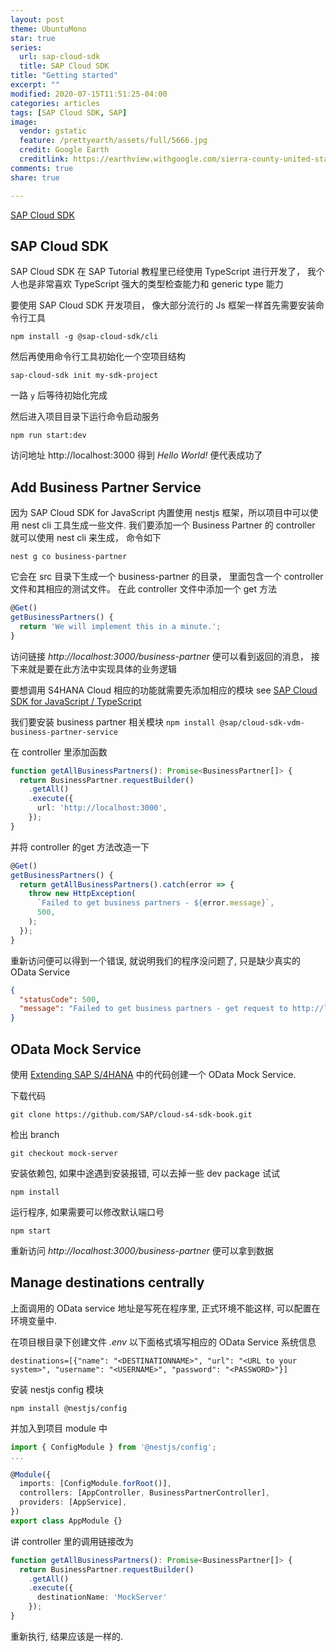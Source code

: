 ```yaml
---
layout: post
theme: UbuntuMono
star: true
series: 
  url: sap-cloud-sdk
  title: SAP Cloud SDK
title: "Getting started"
excerpt: ""
modified: 2020-07-15T11:51:25-04:00
categories: articles
tags: [SAP Cloud SDK, SAP]
image:
  vendor: gstatic
  feature: /prettyearth/assets/full/5666.jpg
  credit: Google Earth
  creditlink: https://earthview.withgoogle.com/sierra-county-united-states-5666
comments: true
share: true

---
```


[SAP Cloud SDK](https://sap.github.io/cloud-sdk/)

## SAP Cloud SDK
SAP Cloud SDK 在 SAP Tutorial 教程里已经使用 TypeScript 进行开发了， 我个人也是非常喜欢 TypeScript 强大的类型检查能力和 generic type 能力

要使用 SAP Cloud SDK 开发项目， 像大部分流行的 Js 框架一样首先需要安装命令行工具

`npm install -g @sap-cloud-sdk/cli`

然后再使用命令行工具初始化一个空项目结构

`sap-cloud-sdk init my-sdk-project`

一路 `y` 后等待初始化完成

然后进入项目目录下运行命令启动服务

`npm run start:dev`

访问地址 http://localhost:3000 得到 *Hello World!* 便代表成功了

## Add Business Partner Service

因为 SAP Cloud SDK for JavaScript 内置使用 nestjs 框架，所以项目中可以使用 nest cli 工具生成一些文件. 我们要添加一个 Business Partner 的 controller 就可以使用 nest cli 来生成， 命令如下

`nest g co business-partner`

它会在 src 目录下生成一个 business-partner 的目录， 里面包含一个 controller 文件和其相应的测试文件。 在此 controller 文件中添加一个 get 方法

```typescript
@Get()
getBusinessPartners() {
  return 'We will implement this in a minute.';
}
```

访问链接 *http://localhost:3000/business-partner* 便可以看到返回的消息， 接下来就是要在此方法中实现具体的业务逻辑

要想调用 S4HANA Cloud 相应的功能就需要先添加相应的模块 see [SAP Cloud SDK for JavaScript / TypeScript](https://help.sap.com/doc/9dbcab0600b346c2b359a8c8978a45ba/1.0/en-US/globals.html)

我们要安装 business partner 相关模块 `npm install @sap/cloud-sdk-vdm-business-partner-service`

在 controller 里添加函数

```typescript
function getAllBusinessPartners(): Promise<BusinessPartner[]> {
  return BusinessPartner.requestBuilder()
    .getAll()
    .execute({
      url: 'http://localhost:3000',
    });
}
```

并将 controller 的get 方法改造一下

```typescript
@Get()
getBusinessPartners() {
  return getAllBusinessPartners().catch(error => {
    throw new HttpException(
      `Failed to get business partners - ${error.message}`,
      500,
    );
  });
}
```

重新访问便可以得到一个错误, 就说明我们的程序没问题了, 只是缺少真实的 OData Service

```json
{
  "statusCode": 500,
  "message": "Failed to get business partners - get request to http://localhost:3000/sap/opu/odata/sap/API_BUSINESS_PARTNER failed! \n\"Not Found\""
}
```

## OData Mock Service

使用 [Extending SAP S/4HANA](https://sap.github.io/cloud-s4-sdk-book/pages/mock-odata.html) 中的代码创建一个 OData Mock Service.

下载代码

`git clone https://github.com/SAP/cloud-s4-sdk-book.git`

检出 branch

`git checkout mock-server`

安装依赖包, 如果中途遇到安装报错, 可以去掉一些 dev package 试试

`npm install`

运行程序, 如果需要可以修改默认端口号

`npm start`

重新访问 *http://localhost:3000/business-partner* 便可以拿到数据

## Manage destinations centrally

上面调用的 OData service 地址是写死在程序里, 正式环境不能这样, 可以配置在环境变量中.

在项目根目录下创建文件 *.env* 以下面格式填写相应的 OData Service 系统信息

```text
destinations=[{"name": "<DESTINATIONNAME>", "url": "<URL to your system>", "username": "<USERNAME>", "password": "<PASSWORD>"}]
```

安装 nestjs config 模块

`npm install @nestjs/config`

并加入到项目 module 中

```typescript
import { ConfigModule } from '@nestjs/config';
...

@Module({
  imports: [ConfigModule.forRoot()],
  controllers: [AppController, BusinessPartnerController],
  providers: [AppService],
})
export class AppModule {}
```

讲 controller 里的调用链接改为

```typescript
function getAllBusinessPartners(): Promise<BusinessPartner[]> {
  return BusinessPartner.requestBuilder()
    .getAll()
    .execute({
      destinationName: 'MockServer'
    });
}
```

重新执行, 结果应该是一样的.
